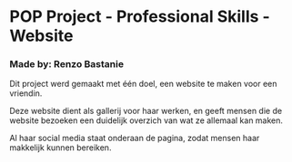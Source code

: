 <h1>POP Project - Professional Skills - Website</h1>
<h3>Made by: Renzo Bastanie</h2>
<p>Dit project werd gemaakt met één doel, een website te maken voor een vriendin.</p>
<p>Deze website dient als gallerij voor haar werken, en geeft mensen die de website bezoeken een duidelijk overzich van wat ze allemaal kan maken.</p>
<p>Al haar social media staat onderaan de pagina, zodat mensen haar makkelijk kunnen bereiken.</p>

